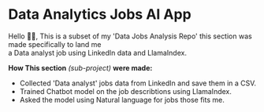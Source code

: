# Data Analytics Jobs AI App

Hello 👋🏻, This is a subset of my 'Data Jobs Analysis Repo' this section was made specifically to land me<br>
a Data analyst job using LinkedIn data and LlamaIndex.

**How This section** *(sub-project)* **were made:**
- Collected 'Data analyst' jobs data from LinkedIn and save them in a CSV.
- Trained Chatbot model on the job describtions using LlamaIndex.
- Asked the model using Natural language for jobs those fits me.